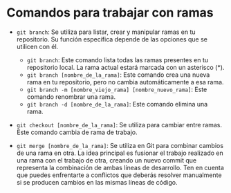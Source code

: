 # Comandos para trabajar con ramas

- `git branch`: Se utiliza para listar, crear y manipular ramas en tu repositorio. Su función específica depende de las opciones que se utilicen con él.

  - `git branch`: Este comando lista todas las ramas presentes en tu repositorio local. La rama actual estará marcada con un asterisco (\*).
  - `git branch [nombre_de_la_rama]`: Este comando crea una nueva rama en tu repositorio, pero no cambia automáticamente a esa rama.
  - `git branch -m [nombre_viejo_rama] [nombre_nuevo_rama]`: Este comando renombrar una rama.
  - `git branch -d [nombre_de_la_rama]`: Este comando elimina una rama.

- `git checkout [nombre_de_la_rama]`: Se utiliza para cambiar entre ramas. Este comando cambia de rama de trabajo.

- `git merge [nombre_de_la_rama]`: Se utiliza en Git para combinar cambios de una rama en otra. La idea principal es fusionar el trabajo realizado en una rama con el trabajo de otra, creando un nuevo commit que representa la combinación de ambas líneas de desarrollo. Ten en cuenta que puedes enfrentarte a conflictos que deberás resolver manualmente si se producen cambios en las mismas líneas de código.
